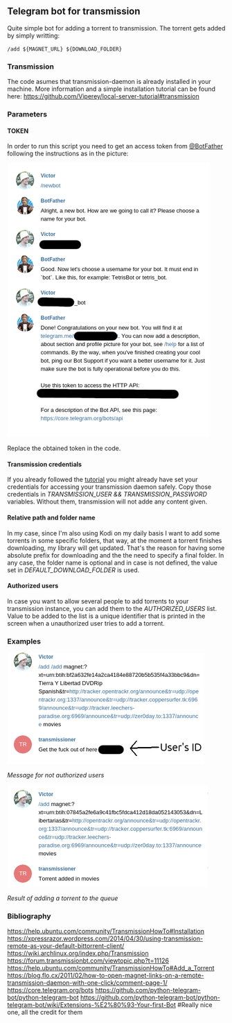 ## Telegram bot for transmission

Quite simple bot for adding a torrent to transmission.
The torrent gets added by simply writting:
```
/add ${MAGNET_URL} ${DOWNLOAD_FOLDER}
```

### Transmission

The code asumes that transmission-daemon is already installed in your machine.
More information and a simple installation tutorial can be found here: https://github.com/Viperey/local-server-tutorial#transmission


### Parameters

#### TOKEN

In order to run this script you need to get an access token from [@BotFather](https://telegram.me/BotFather) following the instructions as in the picture:

![Kiku](pics/token.png "Get a telegram token")

Replace the obtained token in the code.


#### Transmission credentials

If you already followed the [tutorial](https://github.com/Viperey/local-server-tutorial#transmission) you might already have set your credentials for accessing your transmission daemon safely.
Copy those credentials in *TRANSMISSION_USER && TRANSMISSION_PASSWORD* variables. Without them, transmission will not adde any content given.


#### Relative path and folder name

In my case, since I'm also using Kodi on my daily basis I want to add some torrents in some specific folders, that way, at the moment a torrent finishes downloading, my library will get updated.
That's the reason for having some absolute prefix for downloading and the the need to specify a final folder.
In any case, the folder name is optional and in case is not defined, the value set in *DEFAULT_DOWNLOAD_FOLDER* is used.


#### Authorized users

In case you want to allow several people to add torrents to your transmission instance, you can add them to the *AUTHORIZED_USERS* list.
Value to be added to the list is a unique identifier that is printed in the screen when a unauthorized user tries to add a torrent.


### Examples


![Kiku](pics/unauthorized.png "Message for not authorized users")

*Message for not authorized users*


![Kiku](pics/add.png "Result of adding a torrent to the queue")

*Result of adding a torrent to the queue*


### Bibliography
https://help.ubuntu.com/community/TransmissionHowTo#Installation
https://xpressrazor.wordpress.com/2014/04/30/using-transmission-remote-as-your-default-bittorrent-client/
https://wiki.archlinux.org/index.php/Transmission
https://forum.transmissionbt.com/viewtopic.php?t=11126
https://help.ubuntu.com/community/TransmissionHowTo#Add_a_Torrent
https://blog.flo.cx/2011/02/how-to-open-magnet-links-on-a-remote-transmission-daemon-with-one-click/comment-page-1/
https://core.telegram.org/bots
https://github.com/python-telegram-bot/python-telegram-bot
https://github.com/python-telegram-bot/python-telegram-bot/wiki/Extensions-%E2%80%93-Your-first-Bot #Really nice one, all the credit for them
